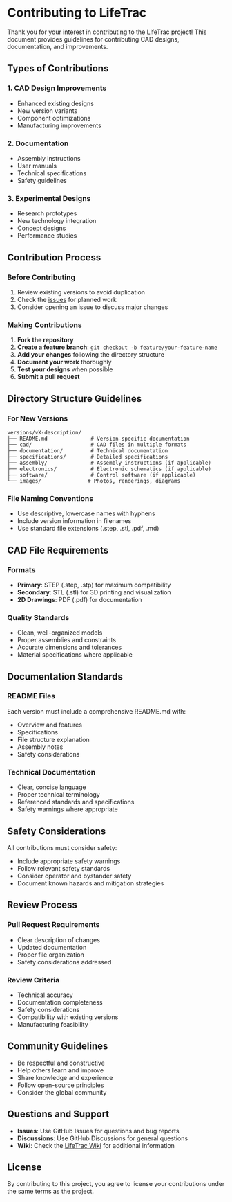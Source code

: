 # Contributing to LifeTrac

Thank you for your interest in contributing to the LifeTrac project! This document provides guidelines for contributing CAD designs, documentation, and improvements.

## Types of Contributions

### 1. CAD Design Improvements
- Enhanced existing designs
- New version variants
- Component optimizations
- Manufacturing improvements

### 2. Documentation
- Assembly instructions
- User manuals
- Technical specifications
- Safety guidelines

### 3. Experimental Designs
- Research prototypes
- New technology integration
- Concept designs
- Performance studies

## Contribution Process

### Before Contributing
1. Review existing versions to avoid duplication
2. Check the [issues](https://github.com/OpenSourceEcology/LifeTrac/issues) for planned work
3. Consider opening an issue to discuss major changes

### Making Contributions
1. **Fork the repository**
2. **Create a feature branch**: `git checkout -b feature/your-feature-name`
3. **Add your changes** following the directory structure
4. **Document your work** thoroughly
5. **Test your designs** when possible
6. **Submit a pull request**

## Directory Structure Guidelines

### For New Versions
```
versions/vX-description/
├── README.md              # Version-specific documentation
├── cad/                   # CAD files in multiple formats
├── documentation/         # Technical documentation
├── specifications/        # Detailed specifications
├── assembly/              # Assembly instructions (if applicable)
├── electronics/           # Electronic schematics (if applicable)
├── software/              # Control software (if applicable)
└── images/               # Photos, renderings, diagrams
```

### File Naming Conventions
- Use descriptive, lowercase names with hyphens
- Include version information in filenames
- Use standard file extensions (.step, .stl, .pdf, .md)

## CAD File Requirements

### Formats
- **Primary**: STEP (.step, .stp) for maximum compatibility
- **Secondary**: STL (.stl) for 3D printing and visualization
- **2D Drawings**: PDF (.pdf) for documentation

### Quality Standards
- Clean, well-organized models
- Proper assemblies and constraints
- Accurate dimensions and tolerances
- Material specifications where applicable

## Documentation Standards

### README Files
Each version must include a comprehensive README.md with:
- Overview and features
- Specifications
- File structure explanation
- Assembly notes
- Safety considerations

### Technical Documentation
- Clear, concise language
- Proper technical terminology
- Referenced standards and specifications
- Safety warnings where appropriate

## Safety Considerations

All contributions must consider safety:
- Include appropriate safety warnings
- Follow relevant safety standards
- Consider operator and bystander safety
- Document known hazards and mitigation strategies

## Review Process

### Pull Request Requirements
- Clear description of changes
- Updated documentation
- Proper file organization
- Safety considerations addressed

### Review Criteria
- Technical accuracy
- Documentation completeness
- Safety considerations
- Compatibility with existing versions
- Manufacturing feasibility

## Community Guidelines

- Be respectful and constructive
- Help others learn and improve
- Share knowledge and experience
- Follow open-source principles
- Consider the global community

## Questions and Support

- **Issues**: Use GitHub Issues for questions and bug reports
- **Discussions**: Use GitHub Discussions for general questions
- **Wiki**: Check the [LifeTrac Wiki](https://wiki.opensourceecology.org/wiki/LifeTrac) for additional information

## License

By contributing to this project, you agree to license your contributions under the same terms as the project.